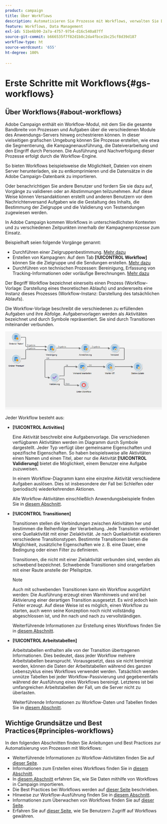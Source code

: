 ```yaml
---
product: campaign
title: Über Workflows
description: Automatisieren Sie Prozesse mit Workflows, verwalten Sie Daten und Audiences, senden Sie Nachrichten und vieles mehr
feature: Workflows, Data Management
exl-id: 51be6b90-2a7a-4757-9754-d16c540a87ff
source-git-commit: b666535f7f82d1b8c2da4fbce1bc25cf8d39d187
workflow-type: ht
source-wordcount: '655'
ht-degree: 100%

---
```


# Erste Schritte mit Workflows{#gs-workflows}



## Über Workflows{#about-workflows}

Adobe Campaign enthält ein Workflow-Modul, mit dem Sie die gesamte Bandbreite von Prozessen und Aufgaben über die verschiedenen Module des Anwendungs-Servers hinweg orchestrieren können. In dieser vielseitigen grafischen Umgebung können Sie Prozesse erstellen, wie etwa die Segmentierung, die Kampagnenausführung, die Dateiverarbeitung und den Eingriff durch Personen. Die Ausführung und Nachverfolgung dieser Prozesse erfolgt durch die Workflow-Engine.

So bieten Workflows beispielsweise die Möglichkeit, Dateien von einem Server herunterladen, sie zu entkomprimieren und die Datensätze in die Adobe Campaign-Datenbank zu importieren.

Oder benachrichtigen Sie andere Benutzer und fordern Sie sie dazu auf, Vorgänge zu validieren oder an Abstimmungen teilzunehmen. Auf diese Weise können Versandaktionen erstellt und anderen Benutzern vor dem Nachrichtenversand Aufgaben wie die Gestaltung des Inhalts, die Bestimmung der Zielgruppe und die Validierung von Testsendungen zugewiesen werden.

In Adobe Campaign kommen Workflows in unterschiedlichsten Kontexten und zu verschiedenen Zeitpunkten innerhalb der Kampagnenprozesse zum Einsatz.

Beispielhaft seien folgende Vorgänge genannt:

* Durchführen einer Zielgruppenbestimmung. [Mehr dazu](building-a-workflow.md#implementation-steps-)
* Erstellen von Kampagnen: Auf dem Tab **[!UICONTROL Workflow]** können Sie die Zielgruppe und die Sendungen erstellen. [Mehr dazu](building-a-workflow.md#campaign-workflows)
* Durchführen von technischen Prozessen: Bereinigung, Erfassung von Tracking-Informationen oder vorläufige Berechnungen. [Mehr dazu](building-a-workflow.md#technical-workflows)

Der Begriff Workflow bezeichnet einerseits einen Prozess (Workflow-Vorlage: Darstellung eines theoretischen Ablaufs) und andererseits eine Instanz dieses Prozesses (Workflow-Instanz: Darstellung des tatsächlichen Ablaufs).

Die Workflow-Vorlage beschreibt die verschiedenen zu erfüllenden Aufgaben und ihre Abfolge. Aufgabenvorlagen werden als Aktivitäten bezeichnet und durch Symbole repräsentiert. Sie sind durch Transitionen miteinander verbunden.

![](assets/example1.png)

Jeder Workflow besteht aus:

* **[!UICONTROL Activities]**

  Eine Aktivität beschreibt eine Aufgabenvorlage. Die verschiedenen verfügbaren Aktivitäten werden im Diagramm durch Symbole dargestellt. Jeder Typ verfügt über gemeinsame Eigenschaften und spezifische Eigenschaften. So haben beispielsweise alle Aktivitäten einen Namen und einen Titel, aber nur die Aktivität **[!UICONTROL Validierung]** bietet die Möglichkeit, einem Benutzer eine Aufgabe zuzuweisen.

  In einem Workflow-Diagramm kann eine einzelne Aktivität verschiedene Aufgaben auslösen. Dies ist insbesondere der Fall bei Schleifen oder (periodisch) wiederkehrenden Aktionen.

  Alle Workflow-Aktivitäten einschließlich Anwendungsbeispiele finden Sie in [diesem Abschnitt](about-activities.md).

* **[!UICONTROL Transitionen]**

  Transitionen stellen die Verbindungen zwischen Aktivitäten her und bestimmen die Reihenfolge der Verarbeitung. Jede Transition verbindet eine Quellaktivität mit einer Zielaktivität. Je nach Quellaktivität existieren verschiedene Transitionstypen. Bestimmte Transitionen bieten die Möglichkeit, zusätzliche Eigenschaften wie z. B. eine Dauer, eine Bedingung oder einen Filter zu definieren.

  Transitionen, die nicht mit einer Zielaktivität verbunden sind, werden als schwebend bezeichnet. Schwebende Transitionen sind orangefarben mit einer Raute anstelle der Pfeilspitze.

  >[!NOTE]
  >
  >Auch mit schwebenden Transitionen kann ein Workflow ausgeführt werden: Die Ausführung erzeugt einen Warnhinweis und wird bei Aktivierung einer derartigen Transition ausgesetzt. Es wird jedoch kein Fehler erzeugt. Auf diese Weise ist es möglich, einen Workflow zu starten, auch wenn seine Konzeption noch nicht vollständig abgeschlossen ist, und ihn nach und nach zu vervollständigen.

  Weiterführende Informationen zur Erstellung eines Workflows finden Sie in [diesem Abschnitt](building-a-workflow.md).

* **[!UICONTROL Arbeitstabellen]**

  Arbeitstabellen enthalten alle von der Transition übertragenen Informationen. Dies bedeutet, dass jeder Workflow mehrere Arbeitstabellen beansprucht. Vorausgesetzt, dass sie nicht bereinigt werden, können die Daten der Arbeitstabellen während des ganzen Lebenszyklus eines Workflows verwendet werden. Tatsächlich werden unnütze Tabellen bei jeder Workflow-Passivierung und gegebenenfalls während der Ausführung eines Workflows bereinigt. Letzteres ist bei umfangreichen Arbeitstabellen der Fall, um die Server nicht zu überlasten.

  Weiterführende Informationen zu Workflow-Daten und Tabellen finden Sie in [diesem Abschnitt](how-to-use-workflow-data.md).

## Wichtige Grundsätze und Best Practices{#principles-workflows}

In den folgenden Abschnitten finden Sie Anleitungen und Best Practices zur Automatisierung von Prozessen mit Workflows:

* Weiterführende Informationen zu Workflow-Aktivitäten finden Sie auf [dieser Seite](how-to-use-workflow-data.md).
* Informationen zum Erstellen eines Workflows finden Sie in [diesem Abschnitt](building-a-workflow.md).
* In [diesem Abschnitt](../../platform/using/import-export-workflows.md) erfahren Sie, wie Sie Daten mithilfe von Workflows in Campaign importieren.
* Die Best Practices bei Workflows werden auf [dieser Seite](workflow-best-practices.md) beschrieben.
* Hinweise zur Workflow-Ausführung finden Sie in [diesem Abschnitt](starting-a-workflow.md).
* Informationen zum Überwachen von Workflows finden Sie auf [dieser Seite](monitoring-workflow-execution.md).
* Erfahren Sie auf [dieser Seite](managing-rights.md), wie Sie Benutzern Zugriff auf Workflows gewähren.
